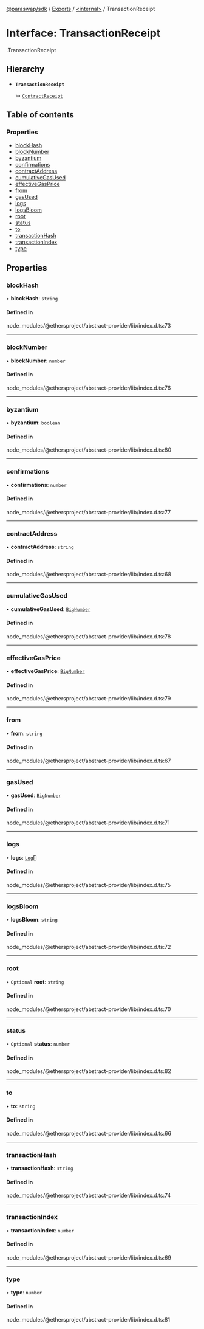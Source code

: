 [@paraswap/sdk](../README.md) / [Exports](../modules.md) / [<internal\>](../modules/internal_.md) / TransactionReceipt

# Interface: TransactionReceipt

[<internal>](../modules/internal_.md).TransactionReceipt

## Hierarchy

- **`TransactionReceipt`**

  ↳ [`ContractReceipt`](internal_.ContractReceipt.md)

## Table of contents

### Properties

- [blockHash](internal_.TransactionReceipt.md#blockhash)
- [blockNumber](internal_.TransactionReceipt.md#blocknumber)
- [byzantium](internal_.TransactionReceipt.md#byzantium)
- [confirmations](internal_.TransactionReceipt.md#confirmations)
- [contractAddress](internal_.TransactionReceipt.md#contractaddress)
- [cumulativeGasUsed](internal_.TransactionReceipt.md#cumulativegasused)
- [effectiveGasPrice](internal_.TransactionReceipt.md#effectivegasprice)
- [from](internal_.TransactionReceipt.md#from)
- [gasUsed](internal_.TransactionReceipt.md#gasused)
- [logs](internal_.TransactionReceipt.md#logs)
- [logsBloom](internal_.TransactionReceipt.md#logsbloom)
- [root](internal_.TransactionReceipt.md#root)
- [status](internal_.TransactionReceipt.md#status)
- [to](internal_.TransactionReceipt.md#to)
- [transactionHash](internal_.TransactionReceipt.md#transactionhash)
- [transactionIndex](internal_.TransactionReceipt.md#transactionindex)
- [type](internal_.TransactionReceipt.md#type)

## Properties

### blockHash

• **blockHash**: `string`

#### Defined in

node_modules/@ethersproject/abstract-provider/lib/index.d.ts:73

___

### blockNumber

• **blockNumber**: `number`

#### Defined in

node_modules/@ethersproject/abstract-provider/lib/index.d.ts:76

___

### byzantium

• **byzantium**: `boolean`

#### Defined in

node_modules/@ethersproject/abstract-provider/lib/index.d.ts:80

___

### confirmations

• **confirmations**: `number`

#### Defined in

node_modules/@ethersproject/abstract-provider/lib/index.d.ts:77

___

### contractAddress

• **contractAddress**: `string`

#### Defined in

node_modules/@ethersproject/abstract-provider/lib/index.d.ts:68

___

### cumulativeGasUsed

• **cumulativeGasUsed**: [`BigNumber`](../classes/internal_.BigNumber-1.md)

#### Defined in

node_modules/@ethersproject/abstract-provider/lib/index.d.ts:78

___

### effectiveGasPrice

• **effectiveGasPrice**: [`BigNumber`](../classes/internal_.BigNumber-1.md)

#### Defined in

node_modules/@ethersproject/abstract-provider/lib/index.d.ts:79

___

### from

• **from**: `string`

#### Defined in

node_modules/@ethersproject/abstract-provider/lib/index.d.ts:67

___

### gasUsed

• **gasUsed**: [`BigNumber`](../classes/internal_.BigNumber-1.md)

#### Defined in

node_modules/@ethersproject/abstract-provider/lib/index.d.ts:71

___

### logs

• **logs**: [`Log`](internal_.Log.md)[]

#### Defined in

node_modules/@ethersproject/abstract-provider/lib/index.d.ts:75

___

### logsBloom

• **logsBloom**: `string`

#### Defined in

node_modules/@ethersproject/abstract-provider/lib/index.d.ts:72

___

### root

• `Optional` **root**: `string`

#### Defined in

node_modules/@ethersproject/abstract-provider/lib/index.d.ts:70

___

### status

• `Optional` **status**: `number`

#### Defined in

node_modules/@ethersproject/abstract-provider/lib/index.d.ts:82

___

### to

• **to**: `string`

#### Defined in

node_modules/@ethersproject/abstract-provider/lib/index.d.ts:66

___

### transactionHash

• **transactionHash**: `string`

#### Defined in

node_modules/@ethersproject/abstract-provider/lib/index.d.ts:74

___

### transactionIndex

• **transactionIndex**: `number`

#### Defined in

node_modules/@ethersproject/abstract-provider/lib/index.d.ts:69

___

### type

• **type**: `number`

#### Defined in

node_modules/@ethersproject/abstract-provider/lib/index.d.ts:81
